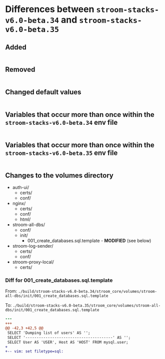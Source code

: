 # Differences between `stroom-stacks-v6.0-beta.34` and `stroom-stacks-v6.0-beta.35`

## Added

```bash
```

## Removed

```bash
```

## Changed default values

```bash
```

## Variables that occur more than once within the `stroom-stacks-v6.0-beta.34` env file

```bash
```

## Variables that occur more than once within the `stroom-stacks-v6.0-beta.35` env file

```bash
```
## Changes to the volumes directory

* auth-ui/
    * certs/
    * conf/
* nginx/
    * certs/
    * conf/
    * html/
* stroom-all-dbs/
    * conf/
    * init/
        * 001_create_databases.sql.template - **MODIFIED** (see below)
* stroom-log-sender/
    * certs/
    * conf/
* stroom-proxy-local/
    * certs/

### Diff for 001_create_databases.sql.template

From: `./build/stroom-stacks-v6.0-beta.34/stroom_core/volumes/stroom-all-dbs/init/001_create_databases.sql.template`

To:   `./build/stroom-stacks-v6.0-beta.35/stroom_core/volumes/stroom-all-dbs/init/001_create_databases.sql.template`

```diff
--- 
+++ 
@@ -42,3 +42,5 @@
 SELECT 'Dumping list of users' AS '';
 SELECT '---------------------------------------' AS '';
 SELECT User AS 'USER', Host AS 'HOST' FROM mysql.user;
+
+-- vim: set filetype=sql:
```
